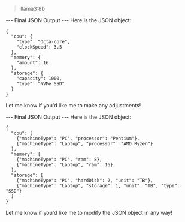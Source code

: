 >llama3:8b

--- Final JSON Output ---
Here is the JSON object:

```
{
  "cpu": {
    "type": "Octa-core",
    "clockSpeed": 3.5
  },
  "memory": {
    "amount": 16
  },
  "storage": {
    "capacity": 1000,
    "type": "NVMe SSD"
  }
}
```

Let me know if you'd like me to make any adjustments!


--- Final JSON Output ---
Here is the JSON object:

```
{
  "cpu": [
    {"machineType": "PC", "processor": "Pentium"},
    {"machineType": "Laptop", "processor": "AMD Ryzen"}
  ],
  "memory": [
    {"machineType": "PC", "ram": 8},
    {"machineType": "Laptop", "ram": 16}
  ],
  "storage": [
    {"machineType": "PC", "hardDisk": 2, "unit": "TB"},
    {"machineType": "Laptop", "storage": 1, "unit": "TB", "type": "SSD"}
  ]
}
```

Let me know if you'd like me to modify the JSON object in any way!